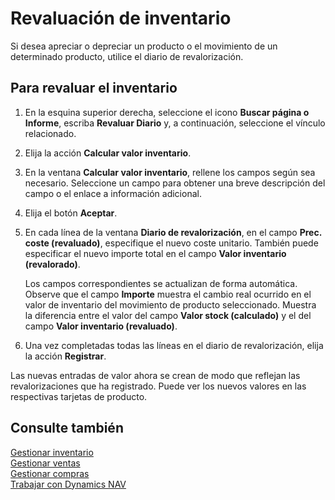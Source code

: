 <properties
                pageTitle="Procedimiento: Revaluación de inventario | Dynamics NAV"
                description="Describe cómo apreciar o amortizar el valor de uno o varios productos del inventario enviando el valor calculado actual."
                services="project-madeira"
                documentationCenter=""
                authors="SorenGP"
/>
<tags
    ms.service="project-madeira"
    ms.topic="article"
    ms.devlang="na"
    ms.tgt_pltfrm="na"
    ms.workload="na"
    ms.date="11/07/2016"
    ms.author="SorenGP" />


# <a name="how-to-revalue-inventory"></a>Revaluación de inventario   
Si desea apreciar o depreciar un producto o el movimiento de un determinado producto, utilice el diario de revalorización.

## <a name="to-revalue-inventory"></a>Para revaluar el inventario
1. En la esquina superior derecha, seleccione el icono **Buscar página o Informe**, escriba **Revaluar Diario** y, a continuación, seleccione el vínculo relacionado.
2. Elija la acción **Calcular valor inventario**.
3. En la ventana **Calcular valor inventario**, rellene los campos según sea necesario. Seleccione un campo para obtener una breve descripción del campo o el enlace a información adicional.
4. Elija el botón **Aceptar**.
5. En cada línea de la ventana **Diario de revalorización**, en el campo **Prec. coste (revaluado)**, especifique el nuevo coste unitario. También puede especificar el nuevo importe total en el campo **Valor inventario (revalorado)**.

    Los campos correspondientes se actualizan de forma automática. Observe que el campo **Importe** muestra el cambio real ocurrido en el valor de inventario del movimiento de producto seleccionado. Muestra la diferencia entre el valor del campo **Valor stock (calculado)** y el del campo **Valor inventario (revaluado)**.

6. Una vez completadas todas las líneas en el diario de revalorización, elija la acción **Registrar**.

Las nuevas entradas de valor ahora se crean de modo que reflejan las revalorizaciones que ha registrado. Puede ver los nuevos valores en las respectivas tarjetas de producto.

## <a name="see-also"></a>Consulte también
[Gestionar inventario](inventory-manage-inventory.md)  
[Gestionar ventas](sales-manage-sales.md)  
[Gestionar compras](purchasing-manage-purchasing.md)  
[Trabajar con Dynamics NAV](ui-work-product.md)

